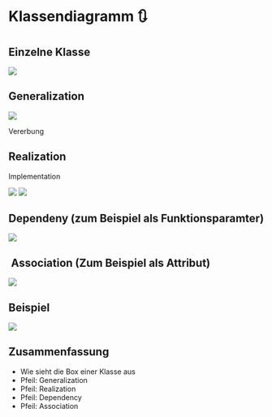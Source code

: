 # Klassendiagramm 🔃

## Einzelne Klasse
![][image-1]


## Generalization

![][image-2]

Vererbung

## Realization

Implementation

![][image-3]
![][image-4]

## Dependeny (zum Beispiel als Funktionsparamter)

![][image-5]

##  Association (Zum Beispiel als Attribut)

![][image-6]

## Beispiel

![][image-7]


## Zusammenfassung
- Wie sieht die Box einer Klasse aus
- Pfeil: Generalization
- Pfeil: Realization
- Pfeil: Dependency
- Pfeil: Association

[image-1]:	assets/DraggedImage.tiff
[image-2]:	assets/DraggedImage-1.tiff
[image-3]:	assets/DraggedImage-2.tiff
[image-4]:	assets/DraggedImage-3.tiff
[image-5]:	assets/DraggedImage-4.tiff
[image-6]:	assets/DraggedImage-5.tiff
[image-7]:	assets/DraggedImage-6.tiff